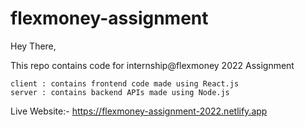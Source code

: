 # flexmoney-assignment

Hey There,

This repo contains code for internship@flexmoney 2022 Assignment


    client : contains frontend code made using React.js
    server : contains backend APIs made using Node.js

Live Website:-
https://flexmoney-assignment-2022.netlify.app
